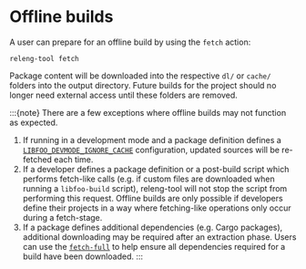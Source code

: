 # Offline builds

A user can prepare for an offline build by using the `fetch` action:

```shell
releng-tool fetch
```

Package content will be downloaded into the respective `dl/` or `cache/`
folders into the output directory. Future builds for the project should no
longer need external access until these folders are removed.

:::{note}
There are a few exceptions where offline builds may not function as expected.

1. If running in a development mode and a package definition defines a
   [`LIBFOO_DEVMODE_IGNORE_CACHE`](pkg-opt-devmode-ignore-cache) configuration,
   updated sources will be re-fetched each time.
2. If a developer defines a package definition or a post-build script which
   performs fetch-like calls (e.g. if custom files are downloaded when running
   a `libfoo-build` script), releng-tool will not stop the script from
   performing this request. Offline builds are only possible if developers
   define their projects in a way where fetching-like operations only occur
   during a fetch-stage.
3. If a package defines additional dependencies (e.g. Cargo packages),
   additional downloading may be required after an extraction phase. Users
   can use the [`fetch-full`](action-fetch-full) to help ensure all
   dependencies required for a build have been downloaded.
:::

